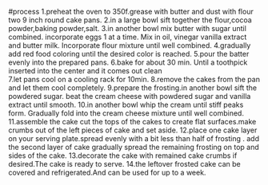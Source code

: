 #process
1.preheat the oven to 350f.grease with butter and dust with flour two 9 inch round cake pans.
2.in a large bowl sift together the flour,cocoa powder,baking powder,salt.
3.in another bowl mix butter with sugar until combined. incorporate eggs 1 at a time. Mix in oil, vinegar vanilla extract and butter milk. Incorporate flour mixture until well combined.
4.gradually add red food coloring until the desired color is reached. 
5.pour the batter evenly into the prepared pans. 
6.bake for about 30 min. Until a toothpick inserted into the center and it comes out clean    
7.let pans cool on a cooling rack for 10min.
8.remove the cakes from the pan and let them cool completely.
9.prepare the frosting.in another bowl sift the powdered sugar. beat the cream cheese with powdered sugar and vanilla extract until smooth. 
10.in another bowl whip the cream until stiff peaks form. Gradually fold into the cream cheese mixture until well combined.
11.assemble the cake cut the tops of the cakes to create flat surfaces.make crumbs out of the left pieces of cake and set aside.
12.place one cake layer on your serving plate.spread evenly with a bit less than half of frosting . add the second layer of cake gradually spread the remaining frosting on top and sides of the cake. 
13.decorate the cake with remained cake crumbs if desired.The cake is ready to serve. 
14.the leftover frosted cake can be covered and refrigerated.And can be used for up to a week.